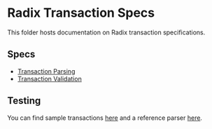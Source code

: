# Radix Transaction Specs

This folder hosts documentation on Radix transaction specifications.

## Specs

* [Transaction Parsing](./specs/parsing.md)
* [Transaction Validation](./specs/validation.md)

## Testing

You can find sample transactions [here](./test/samples) and a reference parser [here](./test/parser).
